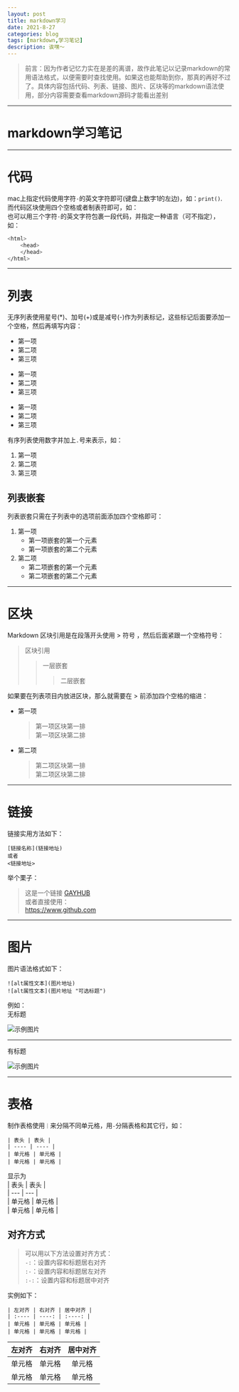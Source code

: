 ```yaml
---
layout: post
title: markdown学习
date: 2021-8-27
categories: blog
tags: [markdown,学习笔记]
description: 诶嘿～
---  
```


> 前言：因为作者记忆力实在是差的离谱，故作此笔记以记录markdown的常用语法格式，以便需要时查找使用。如果这也能帮助到你，那真的再好不过了。具体内容包括代码、列表、链接、图片、区块等的markdown语法使用，部分内容需要查看markdown源码才能看出差别

---
# markdown学习笔记
---  

# 代码
mac上指定代码使用字符`·`的英文字符即可(键盘上数字1的左边)，如：`print()`.   
而代码区块使用四个空格或者制表符即可，如：  
    <html>
      <head>
      </head>
    </html>
也可以用三个字符`·`的英文字符包裹一段代码，并指定一种语言（可不指定），如：  
```bash 
<html>
    <head>
    </head> 
</html>
```  
---
# 列表
无序列表使用星号(*)、加号(+)或是减号(-)作为列表标记，这些标记后面要添加一个空格，然后再填写内容：
* 第一项
* 第二项
* 第三项

+ 第一项
+ 第二项
+ 第三项

- 第一项
- 第二项
- 第三项  

有序列表使用数字并加上`.`号来表示，如：
1. 第一项
2. 第二项
3. 第三项  
   
## 列表嵌套
列表嵌套只需在子列表中的选项前面添加四个空格即可：
1. 第一项
   - 第一项嵌套的第一个元素
   - 第一项嵌套的第二个元素
2. 第二项
   - 第二项嵌套的第一个元素  
   - 第二项嵌套的第二个元素     

---   

# 区块
Markdown 区块引用是在段落开头使用 > 符号 ，然后后面紧跟一个空格符号：
  > 区块引用  
  > > 一层嵌套
  > > > 二层嵌套    

如果要在列表项目内放进区块，那么就需要在 > 前添加四个空格的缩进：
- 第一项
  > 第一项区块第一排  
  > 第一项区块第二排
- 第二项
  > 第二项区块第一排  
  > 第二项区块第二排
---      
       
# 链接
链接实用方法如下：  
```
[链接名称](链接地址)
或者
<链接地址>
```  
举个栗子：  
> 这是一个链接 [GAYHUB](https://www.github.com)  
> 或者直接使用：  
> <https://www.github.com>     

---    

# 图片
图片语法格式如下：  
```
![alt属性文本](图片地址)
![alt属性文本](图片地址 "可选标题")
```
例如：  
无标题    

![示例图片](https://cdn.jsdelivr.net/gh/YoukiAkito/blog-resource@1.0/img/favicon.png)

---  

有标题  

![示例图片](https://cdn.jsdelivr.net/gh/YoukiAkito/blog-resource@1.0/img/favicon.png "logo")  

---
  
# 表格
制作表格使用`｜`来分隔不同单元格，用`-`分隔表格和其它行，如：
```
| 表头 | 表头 |
| ---- | ---- |
| 单元格 | 单元格 |
| 单元格 | 单元格 |
```
显示为  
| 表头 | 表头 |  
| --- | --- |  
| 单元格 | 单元格 |  
| 单元格 | 单元格 |  

## 对齐方式
> 可以用以下方法设置对齐方式：  
> `-:`：设置内容和标题居右对齐  
> `:-`：设置内容和标题居左对齐  
> `:-:`：设置内容和标题居中对齐  

实例如下：
```
| 左对齐 | 右对齐 | 居中对齐 |
| :---- | ----: | :----: |
| 单元格 | 单元格 | 单元格 |
| 单元格 | 单元格 | 单元格 |
```
| 左对齐 | 右对齐 | 居中对齐 |  
| :---- | ----: | :----: |  
| 单元格 | 单元格 | 单元格 |  
| 单元格 | 单元格 | 单元格 |  
